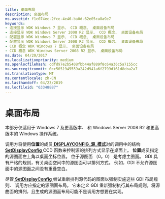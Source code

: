```yaml
---
title: 桌面布局
description: 桌面布局
ms.assetid: f1c074ec-2fce-4e46-ba0d-62e05ca8a9e7
keywords:
- 连接显示 WDK Windows 7 显示、 CCD 概念、 桌面设备布局
- 连接显示 WDK Windows Server 2008 R2 显示、 CCD 概念、 桌面设备布局
- 配置显示 WDK Windows 7 显示、 CCD 概念、 桌面设备布局
- 配置显示 WDK Windows Server 2008 R2 显示、 CCD 概念、 桌面设备布局
- CCD 概念 WDK Windows 7 显示、 桌面设备布局
- CCD 概念 WDK Windows Server 2008 R2 显示、 桌面设备布局
ms.date: 04/20/2017
ms.localizationpriority: medium
ms.openlocfilehash: cdfd97e2b5408fbb44af889f8c64a36c5a7155cc
ms.sourcegitcommit: 0cc5051945559a242d941a6f2799d161d8eba2a7
ms.translationtype: MT
ms.contentlocale: zh-CN
ms.lasthandoff: 04/23/2019
ms.locfileid: "63348887"
---
```

# <a name="desktop-layout"></a>桌面布局


本部分仅适用于 Windows 7 及更高版本、 和 Windows Server 2008 R2 和更高版本的 Windows 操作系统。

调用方将使用**位置**的成员[ **DISPLAYCONFIG\_源\_模式**](https://msdn.microsoft.com/library/windows/hardware/ff553986)对的调用中的结构[ **SetDisplayConfig** ](https://msdn.microsoft.com/library/windows/hardware/ff569533) CCD 函数来控制源的排列方式显示在桌面上。 **位置**成员指定的源图面左上角以桌面坐标位置。 位于源图面 （0，0） 是考虑主图面。 GDI 具有严格的规则，有关桌面空间中的源图面可以排列方式。 例如，GDI 不允许源图面中的源图面之间没有重叠空白。

尽管[ **SetDisplayConfig** ](https://msdn.microsoft.com/library/windows/hardware/ff569533)尝试重新排列源代码的图面以强制实施这些 GDI 布局规则、 调用方应指定的源图面布局。 它未定义 GDI 重新强制执行其布局规则，将源曲面的排列，且生成的源图面布局可能不是调用方想要在实现。

 

 





